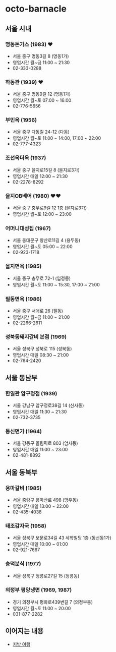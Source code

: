 # octo-barnacle

## 서울 시내

### 명동돈가스 (1983) ♥
- 서울 중구 명동3길 8 (명동1가)
- 영업시간 월~금 11:00 ~ 21:30
- 02-333-0288

### 하동관 (1939) ♥
- 서울 중구 명동9길 12 (명동1가)
- 영업시간 월~토 07:00 ~ 16:00
- 02-776-5656

### 부민옥 (1956)
- 서울 중구 다동길 24-12 (다동)
- 영업시간 월~토 11:00 ~ 14:00, 17:00 ~ 22:00
- 02-777-4323

### 조선옥더옥 (1937)
- 서울 중구 을지로15길 8 (을지로3가)
- 영업시간 매일 12:00 ~ 21:30
- 02-2278-8292

### 을지OB베어 (1980) ♥♥
- 서울 중구 충무로9길 12 1층 (을지로3가)
- 영업시간 월~토 12:00 ~ 23:00

### 어머니대성집 (1967)
- 서울 동대문구 왕산로11길 4 (용두동)
- 영업시간 월~토 05:00 ~ 22:00
- 02-923-1718

### 을지면옥 (1985)
- 서울 중구 충무로 72-1 (입정동)
- 영업시간 월~토 11:00 ~ 15:30, 17:00 ~ 21:00

### 필동면옥 (1986)
- 서울 중구 서애로 26 (필동)
- 영업시간 월~금 11:00 ~ 21:00
- 02-2266-2611

### 성북동돼지갈비 본점 (1969)
- 서울 성북구 성북로 115 (성북동)
- 영업시간 매일 08:30 ~ 21:00
- 02-764-2420

## 서울 동남부

### 한일관 압구정점 (1939)
- 서울 강남구 압구정로38길 14 (신사동)
- 영업시간 매일 11:30 ~ 21:30
- 02-732-3735

### 동신면가 (1964)
- 서울 강동구 올림픽로 803 (암사동)
- 영업시간 매일 11:00 ~ 23:00
- 02-481-8892

## 서울 동북부

### 용마갈비 (1985)
- 서울 중랑구 용마산로 498 (망우동)
- 영업시간 매일 13:00 ~ 22:00
- 02-435-4038

### 태조감자국 (1958)
- 서울 성북구 보문로34길 43 세학빌딩 1층 (동선동1가)
- 영업시간 매일 10:00 ~ 01:00
- 02-921-7667

### 숭덕분식 (1977)
- 서울 성북구 정릉로27길 15 (정릉동)

### 의정부 평양냉면 (1969, 1987)
- 경기 의정부시 평화로439번길 7 (의정부동)
- 영업시간 월~토 11:00 ~ 20:00
- 031-877-2282

## 이어지는 내용

- [지방 여행](https://github.com/sogwon/octo-barnacle/blob/main/provincial-travel.md)
